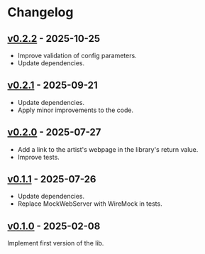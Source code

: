 # Changelog

## [v0.2.2](https://github.com/alecigne/somafm-recentlib/tree/v0.2.2) - 2025-10-25

- Improve validation of config parameters.
- Update dependencies.

## [v0.2.1](https://github.com/alecigne/somafm-recentlib/tree/v0.2.1) - 2025-09-21

- Update dependencies.
- Apply minor improvements to the code.

## [v0.2.0](https://github.com/alecigne/somafm-recentlib/tree/v0.2.0) - 2025-07-27

- Add a link to the artist's webpage in the library's return value.
- Improve tests.

## [v0.1.1](https://github.com/alecigne/somafm-recentlib/tree/v0.1.1) - 2025-07-26

- Update dependencies.
- Replace MockWebServer with WireMock in tests.


## [v0.1.0](https://github.com/alecigne/somafm-recentlib/tree/v0.1.0) - 2025-02-08

Implement first version of the lib.
